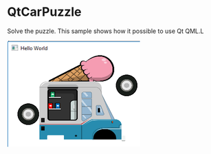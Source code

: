 # QtCarPuzzle

Solve the puzzle. 
This sample shows how it possible to use Qt QML.L

![ScreenShot](/asserts/ScreenShot.PNG)
